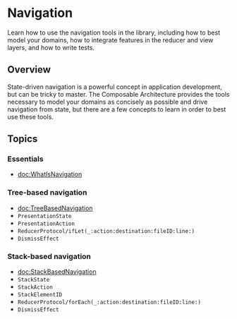 # Navigation

Learn how to use the navigation tools in the library, including how to best model your domains, how
to integrate features in the reducer and view layers, and how to write tests.

## Overview

State-driven navigation is a powerful concept in application development, but can be tricky to 
master. The Composable Architecture provides the tools necessary to model your domains as concisely
as possible and drive navigation from state, but there are a few concepts to learn in order to best
use these tools.

## Topics

### Essentials
- <doc:WhatIsNavigation>

### Tree-based navigation

- <doc:TreeBasedNavigation>
- ``PresentationState``
- ``PresentationAction``
- ``ReducerProtocol/ifLet(_:action:destination:fileID:line:)``
- ``DismissEffect``

### Stack-based navigation

- <doc:StackBasedNavigation>
- ``StackState``
- ``StackAction``
- ``StackElementID``
- ``ReducerProtocol/forEach(_:action:destination:fileID:line:)``
- ``DismissEffect``
